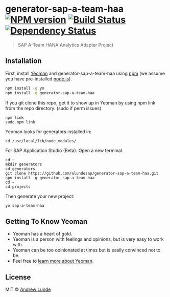 # generator-sap-a-team-haa [![NPM version][npm-image]][npm-url] [![Build Status][travis-image]][travis-url] [![Dependency Status][daviddm-image]][daviddm-url]
> SAP A-Team HANA Analytics Adapter Project

## Installation

First, install [Yeoman](http://yeoman.io) and generator-sap-a-team-haa using [npm](https://www.npmjs.com/) (we assume you have pre-installed [node.js](https://nodejs.org/)).

```bash
npm install -g yo
npm install -g generator-sap-a-team-haa
```

If you git clone this repo, get it to show up in Yeoman by using npm link from the repo directory. (sudo if perm issues)
```
npm link
sudo npm link
```
Yeoman looks for generators installed in:
```
cd /usr/local/lib/node_modules/
```

For SAP Application Studio (Beta).  Open a new terminal.
```
cd ~
mkdir generators
cd generators
git clone https://github.com/alundesap/generator-sap-a-team-haa.git
npm install -g generator-sap-a-team-haa
cd ~
cd projects
```

Then generate your new project:

```bash
yo sap-a-team-haa
```

## Getting To Know Yeoman

 * Yeoman has a heart of gold.
 * Yeoman is a person with feelings and opinions, but is very easy to work with.
 * Yeoman can be too opinionated at times but is easily convinced not to be.
 * Feel free to [learn more about Yeoman](http://yeoman.io/).

## License

MIT © [Andrew Lunde](https://github.com/alundesap)


[npm-image]: https://badge.fury.io/js/generator-sap-a-team-haa.svg
[npm-url]: https://npmjs.org/package/generator-sap-a-team-haa
[travis-image]: https://travis-ci.com/alundesap/generator-sap-a-team-haa.svg?branch=master
[travis-url]: https://travis-ci.com/alundesap/generator-sap-a-team-haa
[daviddm-image]: https://david-dm.org/alundesap/generator-sap-a-team-haa.svg?theme=shields.io
[daviddm-url]: https://david-dm.org/alundesap/generator-sap-a-team-haa
